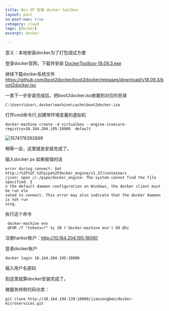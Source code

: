 ```yaml
---
title: Win XP 安装 docker toolbox
layout: post
no-post-nav: true
category: cloud
tags: [docker]
excerpt: docker

---
```




意义：本地安装docker为了打包调试方便

登录docker官网，下载并安装 [DockerToolbox-18.09.3.exe](https://github.com/docker/toolbox/releases/download/v18.09.3/DockerToolbox-18.09.3.exe)

继续下载docker系统文件 https://github.com/boot2docker/boot2docker/releases/download/v18.09.3/boot2docker.iso

一直下一步安装完成后，把boot2docker.iso放置到对应的目录

```
C:\Users\User\.docker\machine\cache\boot2docker.iso
```

打开cmd命令行,创建带环境变量的虚拟机

```shell
docker-machine create -d virtualbox --engine-insecure-registry=10.164.204.195:18080  default
```

![1574176392899](C:\Users\User\AppData\Roaming\Typora\typora-user-images\1574176392899.png)

稍等一会，这里就是安装完成了。

输入docker ps 如果报错的话

```
error during connect: Get http://%2F%2F.%2Fpipe%2Fdocker_engine/v1.37/containers
/json: open //./pipe/docker_engine: The system cannot find the file specified. I
n the default daemon configuration on Windows, the docker client must be run ele
vated to connect. This error may also indicate that the docker daemon is not run
ning.
```

执行这个命令

```shell
 docker-machine env
 @FOR /f "tokens=*" %i IN ('docker-machine env') DO @%i
```

注册harbor账户：http://10.164.204.195:18080

登录docker账户

```shell
docker login 10.164.204.195:18080
```

输入用户名密码



到这里就算docker安装完成了。

微服务样例代码仓库：

```
git clone http://10.164.194.139:18080/jiaozongben/docker-microservices.git
```

